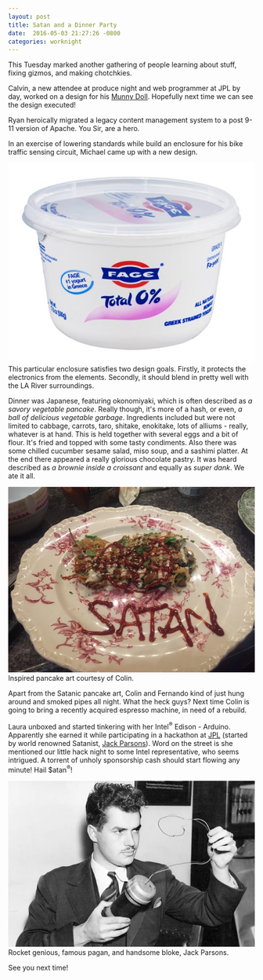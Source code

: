 ```yaml
---
layout: post
title: Satan and a Dinner Party
date:  2016-05-03 21:27:26 -0800
categories: worknight
---
```


This Tuesday marked another gathering of people learning about stuff,
fixing gizmos, and making chotchkies.

Calvin, a new attendee at produce night and web programmer at JPL by
day, worked on a design for his [Munny
Doll](http://sites.kidrobot.com/munnyworld/?p=gallery). Hopefully next
time we can see the design executed!

Ryan heroically migrated a legacy content management system to a post
9-11 version of Apache. You Sir, are a hero.

In an exercise of lowering standards while build an enclosure for his
bike traffic sensing circuit, Michael came up with a new design.

<div class='media-box'>
  <img src="/images/posts/2016-05-03/Yogurt Tub.jpeg" />
  <div class="caption">
    This particular enclosure satisfies two design goals. Firstly, it
    protects the electronics from the elements. Secondly, it should
    blend in pretty well with the LA River surroundings.
  </div>
</div>

Dinner was Japanese, featuring okonomiyaki, which is often described as
*a savory vegetable pancake*. Really though, it's more of a hash, or
even, *a ball of delicious vegetable garbage*. Ingredients included but
were not limited to cabbage, carrots, taro, shitake, enokitake, lots of
alliums - really, whatever is at hand. This is held together with
several eggs and a bit of flour. It's fried and topped with some tasty
condiments. Also there was some chilled cucumber sesame salad, miso
soup, and a sashimi platter.  At the end there appeared a really
glorious chocolate pastry. It was heard described as *a brownie
inside a croissant* and equally as *super dank*.  We ate it all.

<div class='media-box'>
  <img src="/images/posts/2016-05-03/Satan Loves Okonomiyaki.jpg" />
  <div class="caption">
    Inspired pancake art courtesy of Colin.
  </div>
</div>

Apart from the Satanic pancake art, Colin and Fernando kind of just hung
around and smoked pipes all night.  What the heck guys? Next time Colin
is going to bring a recently acquired espresso machine, in need of a
rebuild.

Laura unboxed and started tinkering with her Intel<sup>®</sup> Edison -
Arduino.  Apparently she earned it while participating in a hackathon at
[JPL](https://en.wikipedia.org/wiki/Jet_Propulsion_Laboratory) (started
by world renowned Satanist, [Jack
Parsons](https://en.wikipedia.org/wiki/Jack_Parsons_(rocket_engineer))).
Word on the street is she mentioned our little hack night to some Intel
representative, who seems intrigued. A torrent of unholy sponsorship
cash should start flowing any minute! Hail $atan<sup>®</sup>!

<div class='media-box'>
  <img src="/images/posts/2016-05-03/Jack Parsons.jpg" />
  <div class="caption">
    Rocket genious, famous pagan, and handsome bloke, Jack Parsons.
  </div>
</div>

See you next time!





